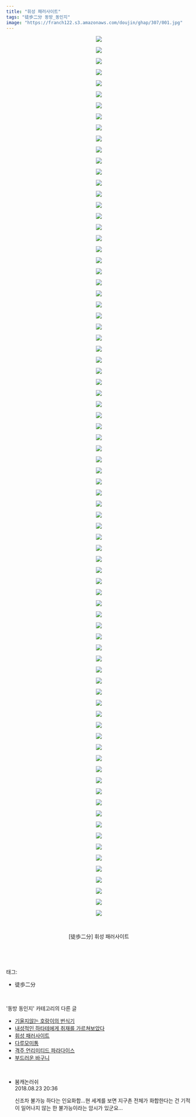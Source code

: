 ```yaml
---
title: "휘성 패러사이트"
tags: "徒歩二分 동방_동인지"
image: "https://franch122.s3.amazonaws.com/doujin/ghap/307/001.jpg"
---
```

<div class="article">
<p style="text-align: center; clear: none; float: none;"><img src="{{ site.imgserver4 }}/ghap/307/001.jpg"/></p>
<p style="text-align: center; clear: none; float: none;"><img src="{{ site.imgserver4 }}/ghap/307/002.jpg"/></p>
<p style="text-align: center; clear: none; float: none;"><img src="{{ site.imgserver4 }}/ghap/307/003.jpg"/></p>
<p style="text-align: center; clear: none; float: none;"><img src="{{ site.imgserver4 }}/ghap/307/004.jpg"/></p>
<p style="text-align: center; clear: none; float: none;"><img src="{{ site.imgserver4 }}/ghap/307/005.jpg"/></p>
<p style="text-align: center; clear: none; float: none;"><img src="{{ site.imgserver4 }}/ghap/307/006.jpg"/></p>
<p style="text-align: center; clear: none; float: none;"><img src="{{ site.imgserver4 }}/ghap/307/007.jpg"/></p>
<p style="text-align: center; clear: none; float: none;"><img src="{{ site.imgserver4 }}/ghap/307/008.jpg"/></p>
<p style="text-align: center; clear: none; float: none;"><img src="{{ site.imgserver4 }}/ghap/307/009.jpg"/></p>
<p style="text-align: center; clear: none; float: none;"><img src="{{ site.imgserver4 }}/ghap/307/010.jpg"/></p>
<p style="text-align: center; clear: none; float: none;"><img src="{{ site.imgserver4 }}/ghap/307/011.jpg"/></p>
<p style="text-align: center; clear: none; float: none;"><img src="{{ site.imgserver4 }}/ghap/307/012.jpg"/></p>
<p style="text-align: center; clear: none; float: none;"><img src="{{ site.imgserver4 }}/ghap/307/013.jpg"/></p>
<p style="text-align: center; clear: none; float: none;"><img src="{{ site.imgserver4 }}/ghap/307/014.jpg"/></p>
<p style="text-align: center; clear: none; float: none;"><img src="{{ site.imgserver4 }}/ghap/307/015.jpg"/></p>
<p style="text-align: center; clear: none; float: none;"><img src="{{ site.imgserver4 }}/ghap/307/016.jpg"/></p>
<p style="text-align: center; clear: none; float: none;"><img src="{{ site.imgserver4 }}/ghap/307/017.jpg"/></p>
<p style="text-align: center; clear: none; float: none;"><img src="{{ site.imgserver4 }}/ghap/307/018.jpg"/></p>
<p style="text-align: center; clear: none; float: none;"><img src="{{ site.imgserver4 }}/ghap/307/019.jpg"/></p>
<p style="text-align: center; clear: none; float: none;"><img src="{{ site.imgserver4 }}/ghap/307/020.jpg"/></p>
<p style="text-align: center; clear: none; float: none;"><img src="{{ site.imgserver4 }}/ghap/307/021.jpg"/></p>
<p style="text-align: center; clear: none; float: none;"><img src="{{ site.imgserver4 }}/ghap/307/022.jpg"/></p>
<p style="text-align: center; clear: none; float: none;"><img src="{{ site.imgserver4 }}/ghap/307/023.jpg"/></p>
<p style="text-align: center; clear: none; float: none;"><img src="{{ site.imgserver4 }}/ghap/307/024.jpg"/></p>
<p style="text-align: center; clear: none; float: none;"><img src="{{ site.imgserver4 }}/ghap/307/025.jpg"/></p>
<p style="text-align: center; clear: none; float: none;"><img src="{{ site.imgserver4 }}/ghap/307/026.jpg"/></p>
<p style="text-align: center; clear: none; float: none;"><img src="{{ site.imgserver4 }}/ghap/307/027.jpg"/></p>
<p style="text-align: center; clear: none; float: none;"><img src="{{ site.imgserver4 }}/ghap/307/028.jpg"/></p>
<p style="text-align: center; clear: none; float: none;"><img src="{{ site.imgserver4 }}/ghap/307/029.jpg"/></p>
<p style="text-align: center; clear: none; float: none;"><img src="{{ site.imgserver4 }}/ghap/307/030.jpg"/></p>
<p style="text-align: center; clear: none; float: none;"><img src="{{ site.imgserver4 }}/ghap/307/031.jpg"/></p>
<p style="text-align: center; clear: none; float: none;"><img src="{{ site.imgserver4 }}/ghap/307/032.jpg"/></p>
<p style="text-align: center; clear: none; float: none;"><img src="{{ site.imgserver4 }}/ghap/307/033.jpg"/></p>
<p style="text-align: center; clear: none; float: none;"><img src="{{ site.imgserver4 }}/ghap/307/034.jpg"/></p>
<p style="text-align: center; clear: none; float: none;"><img src="{{ site.imgserver4 }}/ghap/307/035.jpg"/></p>
<p style="text-align: center; clear: none; float: none;"><img src="{{ site.imgserver4 }}/ghap/307/036.jpg"/></p>
<p style="text-align: center; clear: none; float: none;"><img src="{{ site.imgserver4 }}/ghap/307/037.jpg"/></p>
<p style="text-align: center; clear: none; float: none;"><img src="{{ site.imgserver4 }}/ghap/307/038.jpg"/></p>
<p style="text-align: center; clear: none; float: none;"><img src="{{ site.imgserver4 }}/ghap/307/039.jpg"/></p>
<p style="text-align: center; clear: none; float: none;"><img src="{{ site.imgserver4 }}/ghap/307/040.jpg"/></p>
<p style="text-align: center; clear: none; float: none;"><img src="{{ site.imgserver4 }}/ghap/307/041.jpg"/></p>
<p style="text-align: center; clear: none; float: none;"><img src="{{ site.imgserver4 }}/ghap/307/042.jpg"/></p>
<p style="text-align: center; clear: none; float: none;"><img src="{{ site.imgserver4 }}/ghap/307/043.jpg"/></p>
<p style="text-align: center; clear: none; float: none;"><img src="{{ site.imgserver4 }}/ghap/307/044.jpg"/></p>
<p style="text-align: center; clear: none; float: none;"><img src="{{ site.imgserver4 }}/ghap/307/045.jpg"/></p>
<p style="text-align: center; clear: none; float: none;"><img src="{{ site.imgserver4 }}/ghap/307/046.jpg"/></p>
<p style="text-align: center; clear: none; float: none;"><img src="{{ site.imgserver4 }}/ghap/307/047.jpg"/></p>
<p style="text-align: center; clear: none; float: none;"><img src="{{ site.imgserver4 }}/ghap/307/048.jpg"/></p>
<p style="text-align: center; clear: none; float: none;"><img src="{{ site.imgserver4 }}/ghap/307/049.jpg"/></p>
<p style="text-align: center; clear: none; float: none;"><img src="{{ site.imgserver4 }}/ghap/307/050.jpg"/></p>
<p style="text-align: center; clear: none; float: none;"><img src="{{ site.imgserver4 }}/ghap/307/051.jpg"/></p>
<p style="text-align: center; clear: none; float: none;"><img src="{{ site.imgserver4 }}/ghap/307/052.jpg"/></p>
<p style="text-align: center; clear: none; float: none;"><img src="{{ site.imgserver4 }}/ghap/307/053.jpg"/></p>
<p style="text-align: center; clear: none; float: none;"><img src="{{ site.imgserver4 }}/ghap/307/054.jpg"/></p>
<p style="text-align: center; clear: none; float: none;"><img src="{{ site.imgserver4 }}/ghap/307/055.jpg"/></p>
<p style="text-align: center; clear: none; float: none;"><img src="{{ site.imgserver4 }}/ghap/307/056.jpg"/></p>
<p style="text-align: center; clear: none; float: none;"><img src="{{ site.imgserver4 }}/ghap/307/057.jpg"/></p>
<p style="text-align: center; clear: none; float: none;"><img src="{{ site.imgserver4 }}/ghap/307/058.jpg"/></p>
<p style="text-align: center; clear: none; float: none;"><img src="{{ site.imgserver4 }}/ghap/307/059.jpg"/></p>
<p style="text-align: center; clear: none; float: none;"><img src="{{ site.imgserver4 }}/ghap/307/060.jpg"/></p>
<p style="text-align: center; clear: none; float: none;"><img src="{{ site.imgserver4 }}/ghap/307/061.jpg"/></p>
<p style="text-align: center; clear: none; float: none;"><img src="{{ site.imgserver4 }}/ghap/307/062.jpg"/></p>
<p style="text-align: center; clear: none; float: none;"><img src="{{ site.imgserver4 }}/ghap/307/063.jpg"/></p>
<p style="text-align: center; clear: none; float: none;"><img src="{{ site.imgserver4 }}/ghap/307/064.jpg"/></p>
<p style="text-align: center; clear: none; float: none;"><img src="{{ site.imgserver4 }}/ghap/307/065.jpg"/></p>
<p style="text-align: center; clear: none; float: none;"><img src="{{ site.imgserver4 }}/ghap/307/066.jpg"/></p>
<p style="text-align: center; clear: none; float: none;"><img src="{{ site.imgserver4 }}/ghap/307/067.jpg"/></p>
<p style="text-align: center; clear: none; float: none;"><img src="{{ site.imgserver4 }}/ghap/307/068.jpg"/></p>
<p style="text-align: center; clear: none; float: none;"><img src="{{ site.imgserver4 }}/ghap/307/069.jpg"/></p>
<p style="text-align: center; clear: none; float: none;"><img src="{{ site.imgserver4 }}/ghap/307/070.jpg"/></p>
<p style="text-align: center; clear: none; float: none;"><img src="{{ site.imgserver4 }}/ghap/307/071.jpg"/></p>
<p style="text-align: center; clear: none; float: none;"><img src="{{ site.imgserver4 }}/ghap/307/072.jpg"/></p>
<p style="text-align: center; clear: none; float: none;"><img src="{{ site.imgserver4 }}/ghap/307/073.jpg"/></p>
<p style="text-align: center; clear: none; float: none;"><img src="{{ site.imgserver4 }}/ghap/307/074.jpg"/></p>
<p style="text-align: center; clear: none; float: none;"><img src="{{ site.imgserver4 }}/ghap/307/075.jpg"/></p>
<p style="text-align: center; clear: none; float: none;"><img src="{{ site.imgserver4 }}/ghap/307/076.jpg"/></p>
<p style="text-align: center; clear: none; float: none;"><img src="{{ site.imgserver4 }}/ghap/307/077.jpg"/></p>
<p style="text-align: center; clear: none; float: none;"><img src="{{ site.imgserver4 }}/ghap/307/078.jpg"/></p>
<p style="text-align: center; clear: none; float: none;"><img src="{{ site.imgserver4 }}/ghap/307/079.jpg"/></p>
<p style="text-align: center; clear: none; float: none;"><img src="{{ site.imgserver4 }}/ghap/307/080.jpg"/></p>
<p style="text-align: center; clear: none; float: none;"><br/></p>
<p style="text-align: center; clear: none; float: none;">[徒歩二分] 휘성 패러사이트</p>
<p><br/></p>
</div><br/>
<div class="tagTrail">
<p>태그: </p>
<ul>
<li>徒歩二分</li>
</ul>
</div><br/>
<div class="another">
<p>'동방 동인지' 카테고리의 다른 글</p>
<ul>
<li><a href="/ghap_309">기울지않는 호랑이의 번식기</a></li>
<li><a href="/ghap_308">내성적인 하타테에게 취재를 가르쳐보았다</a></li>
<li><a href="/ghap_307">휘성 패러사이트</a></li>
<li><a href="/ghap_306">다루모미통</a></li>
<li><a href="/ghap_302">격주 언리미티드 파라다이스</a></li>
<li><a href="/ghap_301">부드러운 바구니</a></li>
</ul>
</div><br/>
<div class="cb_module cb_fluid">
<div class="cb_wrt cb_profile">
<div class="comment">
<ul>
<li class="cb_thumb_off" id="comment15315825">
<div class="cb_comment_area">
<div class="cb_info_area">
<div class="cb_section">
<span class="cb_nick_name">붐캐논러쉬</span>
</div>
<div class="cb_section">
<span class="cb_date">2018.08.23 20:36 </span>
</div>
</div>
<div class="cb_dsc_comment">
<p class="cb_dsc">
											신조차 불가능 하다는 인요화합...현 세계를 보면 지구촌 전체가 화합한다는 건 기적이  일어나지  않는 한 불가능이라는 암시가 있군요...
										</p>
</div>
</div></li>
</ul>
</div>
</div><!-- commentList close -->
</div><br/>
